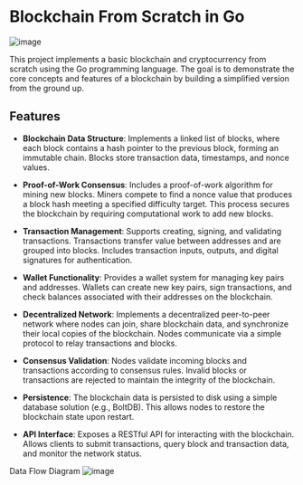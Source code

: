 # Blockchain From Scratch in Go

![image](https://github.com/user-attachments/assets/d042bac6-4fe8-467c-8eaa-7522cc496f5b)

This project implements a basic blockchain and cryptocurrency from scratch using the Go programming language. The goal is to demonstrate the core concepts and features of a blockchain by building a simplified version from the ground up.

## Features

- **Blockchain Data Structure**: Implements a linked list of blocks, where each block contains a hash pointer to the previous block, forming an immutable chain. Blocks store transaction data, timestamps, and nonce values.

- **Proof-of-Work Consensus**: Includes a proof-of-work algorithm for mining new blocks. Miners compete to find a nonce value that produces a block hash meeting a specified difficulty target. This process secures the blockchain by requiring computational work to add new blocks.

- **Transaction Management**: Supports creating, signing, and validating transactions. Transactions transfer value between addresses and are grouped into blocks. Includes transaction inputs, outputs, and digital signatures for authentication.

- **Wallet Functionality**: Provides a wallet system for managing key pairs and addresses. Wallets can create new key pairs, sign transactions, and check balances associated with their addresses on the blockchain.

- **Decentralized Network**: Implements a decentralized peer-to-peer network where nodes can join, share blockchain data, and synchronize their local copies of the blockchain. Nodes communicate via a simple protocol to relay transactions and blocks.

- **Consensus Validation**: Nodes validate incoming blocks and transactions according to consensus rules. Invalid blocks or transactions are rejected to maintain the integrity of the blockchain.

- **Persistence**: The blockchain data is persisted to disk using a simple database solution (e.g., BoltDB). This allows nodes to restore the blockchain state upon restart.

- **API Interface**: Exposes a RESTful API for interacting with the blockchain. Allows clients to submit transactions, query block and transaction data, and monitor the network status.


Data Flow Diagram
![image](https://github.com/user-attachments/assets/e7ac754c-f36c-4fa2-ad8d-dcca9648cea1)
